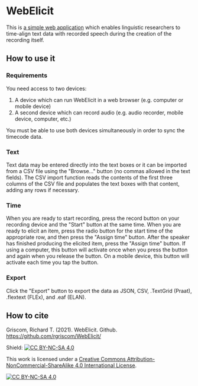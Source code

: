 # WebElicit 
This is [a simple web application](https://rgriscom.github.io/WebElicit/) which enables linguistic researchers to time-align text data with recorded speech during the creation of the recording itself. 

## How to use it
### Requirements
You need access to two devices:
1. A device which can run WebElicit in a web browser (e.g. computer or mobile device)
2. A second device which can record audio (e.g. audio recorder, mobile device, computer, etc.)

You must be able to use both devices simultaneously in order to sync the timecode data.

### Text
Text data may be entered directly into the text boxes or it can be imported from a CSV file using the "Browse..." button (no commas allowed in the text fields). The CSV import function reads the contents of the first three columns of the CSV file and populates the text boxes with that content, adding any rows if necessary.

### Time
When you are ready to start recording, press the record button on your recording device and the "Start" button at the same time. When you are ready to elicit an item, press the radio button for the start time of the appropriate row, and then press the "Assign time" button. After the speaker has finished producing the elicited item, press the "Assign time" button. If using a computer, this button will activate once when you press the button and again when you release the button. On a mobile device, this button will activate each time you tap the button. 

### Export
Click the "Export" button to export the data as JSON, CSV, .TextGrid (Praat), .flextext (FLEx), and .eaf (ELAN).

## How to cite

Griscom, Richard T. (2021). WebElicit. Github. https://github.com/rgriscom/WebElicit/

Shield: [![CC BY-NC-SA 4.0][cc-by-nc-sa-shield]][cc-by-nc-sa]

This work is licensed under a
[Creative Commons Attribution-NonCommercial-ShareAlike 4.0 International License][cc-by-nc-sa].

[![CC BY-NC-SA 4.0][cc-by-nc-sa-image]][cc-by-nc-sa]

[cc-by-nc-sa]: http://creativecommons.org/licenses/by-nc-sa/4.0/
[cc-by-nc-sa-image]: https://licensebuttons.net/l/by-nc-sa/4.0/88x31.png
[cc-by-nc-sa-shield]: https://img.shields.io/badge/License-CC%20BY--NC--SA%204.0-lightgrey.svg

